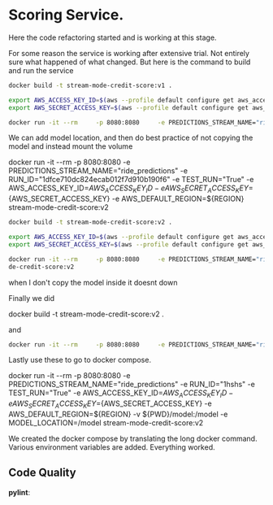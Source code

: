# Scoring Service.

Here the code refactoring started and is working at this stage.

For some reason the service is working after extensive trial. Not entirely sure what happened of what changed. But here is the command to build and run the service

```sh
docker build -t stream-mode-credit-score:v1 .

export AWS_ACCESS_KEY_ID=$(aws --profile default configure get aws_access_key_id)
export AWS_SECRET_ACCESS_KEY=$(aws --profile default configure get aws_secret_access_key)

docker run -it --rm     -p 8080:8080     -e PREDICTIONS_STREAM_NAME="ride_predictions"     -e RUN_ID="1dfce710dc824ecab012f7d910b190f6"     -e TEST_RUN="True"     -e AWS_ACCESS_KEY_ID=${AWS_ACCESS_KEY_ID}     -e AWS_SECRET_ACCESS_KEY=${AWS_SECRET_ACCESS_KEY}    -e AWS_DEFAULT_REGION=${REGION}     stream-mode-credit-score:v1


```

We can add model location, and then do best practice of not copying the model and instead mount the volume

docker run -it --rm     -p 8080:8080     -e PREDICTIONS_STREAM_NAME="ride_predictions"     -e RUN_ID="1dfce710dc824ecab012f7d910b190f6"     -e TEST_RUN="True"     -e AWS_ACCESS_KEY_ID=${AWS_ACCESS_KEY_ID}     -e AWS_SECRET_ACCESS_KEY=${AWS_SECRET_ACCESS_KEY}    -e AWS_DEFAULT_REGION=${REGION}     stream-mode-credit-score:v2


```sh
docker build -t stream-mode-credit-score:v2 .

export AWS_ACCESS_KEY_ID=$(aws --profile default configure get aws_access_key_id)
export AWS_SECRET_ACCESS_KEY=$(aws --profile default configure get aws_secret_access_key)

docker run -it --rm     -p 8080:8080     -e PREDICTIONS_STREAM_NAME="ride_predictions"     -e RUN_ID="t234"     -e TEST_RUN="True"     -e AWS_ACCESS_KEY_ID=${AWS_ACCESS_KEY_ID}     -e AWS_SECRET_ACCESS_KEY=${AWS_SECRET_ACCESS_KEY}    -e AWS_DEFAULT_REGION=${REGION} -e MODEL_LOCAITON="/app/model" -e MODEL_TYPE="optbin" -v ${PWD}/models:/app/model    stream-mo
de-credit-score:v2
```

when I don't copy the model inside it doesnt down

Finally we did

docker build -t stream-mode-credit-score:v2 .

and 

```sh
docker run -it --rm     -p 8080:8080     -e PREDICTIONS_STREAM_NAME="ride_predictions"     -e RUN_ID="1dfce710dc824ecab012f7d910b190f6"     -e TEST_RUN="True"     -e AWS_ACCESS_KEY_ID=${AWS_ACCESS_KEY_ID}     -e AWS_SECRET_ACCESS_KEY=${AWS_SECRET_ACCESS_KEY}    -e AWS_DEFAULT_REGION=${REGION} -v ${PWD}/model:/model     stream-mode-credit-score:v2
```


Lastly use these to go to docker compose.

docker run -it --rm     -p 8080:8080     -e PREDICTIONS_STREAM_NAME="ride_predictions"     -e RUN_ID="1hshs"     -e TEST_RUN="True"     -e AWS_ACCESS_KEY_ID=${AWS_ACCESS_KEY_ID}     -e AWS_SECRET_ACCESS_KEY=${AWS_SECRET_ACCESS_KEY}    -e AWS_DEFAULT_REGION=${REGION} -v ${PWD}/model:/model -e MODEL_LOCATION=/model    stream-mode-credit-score:v2


We created the docker compose by translating the long docker command. Various environment variables are added. Everything worked. 



## Code Quality

__pylint__: 
